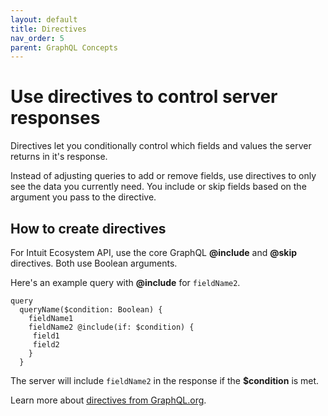 ```yaml
---
layout: default
title: Directives
nav_order: 5
parent: GraphQL Concepts
---
```


# Use directives to control server responses 

Directives let you conditionally control which fields and values the server returns in it's response. 

Instead of adjusting queries to add or remove fields, use directives to only see the data you currently need. You include or skip fields based on the argument you pass to the directive.    

## How to create directives 
For Intuit Ecosystem API, use the core GraphQL **@include** and **@skip** directives. Both use Boolean arguments.

Here's an example query with **@include** for `fieldName2`.

```
query 
  queryName($condition: Boolean) {
    fieldName1
    fieldName2 @include(if: $condition) {
     field1
     field2
    }
  }
```
The server will include `fieldName2` in the response if the **$condition** is met.

Learn more about [directives from GraphQL.org](https://graphql.org/learn/queries/#directives). 